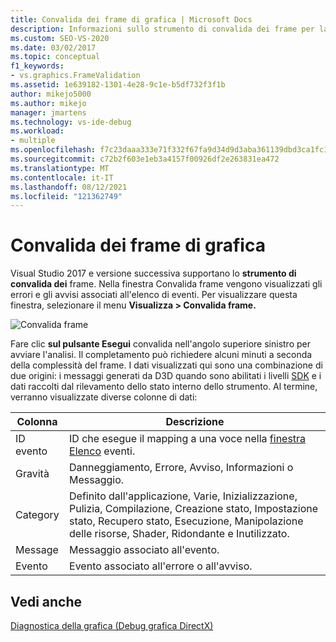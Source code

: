 ```yaml
---
title: Convalida dei frame di grafica | Microsoft Docs
description: Informazioni sullo strumento di convalida dei frame per la grafica in Visual Studio. Questo strumento visualizza gli errori e gli avvisi associati all'elenco di eventi.
ms.custom: SEO-VS-2020
ms.date: 03/02/2017
ms.topic: conceptual
f1_keywords:
- vs.graphics.FrameValidation
ms.assetid: 1e639182-1301-4e28-9c1e-b5df732f3f1b
author: mikejo5000
ms.author: mikejo
manager: jmartens
ms.technology: vs-ide-debug
ms.workload:
- multiple
ms.openlocfilehash: f7c23daaa333e71f332f67fa9d34d9d3aba361139dbd3ca1fc1bc3fe623c91b2
ms.sourcegitcommit: c72b2f603e1eb3a4157f00926df2e263831ea472
ms.translationtype: MT
ms.contentlocale: it-IT
ms.lasthandoff: 08/12/2021
ms.locfileid: "121362749"
---
```

# <a name="graphics-frame-validation"></a>Convalida dei frame di grafica
<!-- VERSIONLESS -->
Visual Studio 2017 e versione successiva supportano lo **strumento di convalida dei** frame.  Nella finestra Convalida frame vengono visualizzati gli errori e gli avvisi associati all'elenco di eventi.  Per visualizzare questa finestra, selezionare il menu **Visualizza > Convalida frame.**

![Convalida frame](media/gfx_diag_frame_validation.png)

Fare clic **sul pulsante Esegui** convalida nell'angolo superiore sinistro per avviare l'analisi.  Il completamento può richiedere alcuni minuti a seconda della complessità del frame.  I dati visualizzati qui sono una combinazione di due origini: i messaggi generati da D3D quando sono abilitati i livelli [SDK](/windows/desktop/direct3d11/overviews-direct3d-11-devices-layers) e i dati raccolti dal rilevamento dello stato interno dello strumento. Al termine, verranno visualizzate diverse colonne di dati:

| **Colonna** | **Descrizione** |
|------------| - |
| ID evento | ID che esegue il mapping a una voce nella [finestra Elenco](graphics-event-list.md) eventi. |
| Gravità | Danneggiamento, Errore, Avviso, Informazioni o Messaggio. |
| Category | Definito dall'applicazione, Varie, Inizializzazione, Pulizia, Compilazione, Creazione stato, Impostazione stato, Recupero stato, Esecuzione, Manipolazione delle risorse, Shader, Ridondante e Inutilizzato. |
| Message | Messaggio associato all'evento. |
| Evento | Evento associato all'errore o all'avviso. |

## <a name="see-also"></a>Vedi anche
[Diagnostica della grafica (Debug grafica DirectX)](visual-studio-graphics-diagnostics.md)
<!-- /VERSIONLESS -->